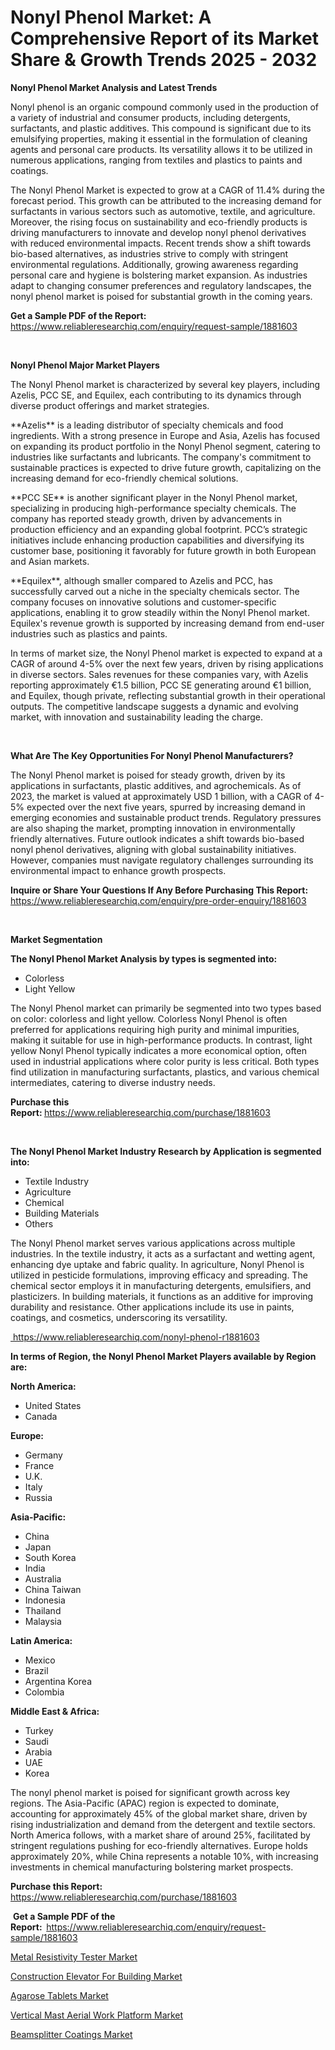 <p><h1>Nonyl Phenol Market: A Comprehensive Report of its Market Share & Growth Trends 2025 - 2032</h1></p><p><strong>Nonyl Phenol Market Analysis and Latest Trends</strong></p>
<p><p>Nonyl phenol is an organic compound commonly used in the production of a variety of industrial and consumer products, including detergents, surfactants, and plastic additives. This compound is significant due to its emulsifying properties, making it essential in the formulation of cleaning agents and personal care products. Its versatility allows it to be utilized in numerous applications, ranging from textiles and plastics to paints and coatings.</p><p>The Nonyl Phenol Market is expected to grow at a CAGR of 11.4% during the forecast period. This growth can be attributed to the increasing demand for surfactants in various sectors such as automotive, textile, and agriculture. Moreover, the rising focus on sustainability and eco-friendly products is driving manufacturers to innovate and develop nonyl phenol derivatives with reduced environmental impacts. Recent trends show a shift towards bio-based alternatives, as industries strive to comply with stringent environmental regulations. Additionally, growing awareness regarding personal care and hygiene is bolstering market expansion. As industries adapt to changing consumer preferences and regulatory landscapes, the nonyl phenol market is poised for substantial growth in the coming years.</p></p>
<p><strong>Get a Sample PDF of the Report:&nbsp;</strong> <a href="https://www.reliableresearchiq.com/enquiry/request-sample/1881603?utm_campaign=1159&utm_medium=2&utm_source=Github&utm_content=ia&utm_term=02042025&utm_id=nonyl-phenol">https://www.reliableresearchiq.com/enquiry/request-sample/1881603</a></p>
<p>&nbsp;</p>
<p><strong>Nonyl Phenol Major Market Players</strong></p>
<p><p>The Nonyl Phenol market is characterized by several key players, including Azelis, PCC SE, and Equilex, each contributing to its dynamics through diverse product offerings and market strategies.</p><p>**Azelis** is a leading distributor of specialty chemicals and food ingredients. With a strong presence in Europe and Asia, Azelis has focused on expanding its product portfolio in the Nonyl Phenol segment, catering to industries like surfactants and lubricants. The company's commitment to sustainable practices is expected to drive future growth, capitalizing on the increasing demand for eco-friendly chemical solutions.</p><p>**PCC SE** is another significant player in the Nonyl Phenol market, specializing in producing high-performance specialty chemicals. The company has reported steady growth, driven by advancements in production efficiency and an expanding global footprint. PCC’s strategic initiatives include enhancing production capabilities and diversifying its customer base, positioning it favorably for future growth in both European and Asian markets.</p><p>**Equilex**, although smaller compared to Azelis and PCC, has successfully carved out a niche in the specialty chemicals sector. The company focuses on innovative solutions and customer-specific applications, enabling it to grow steadily within the Nonyl Phenol market. Equilex's revenue growth is supported by increasing demand from end-user industries such as plastics and paints.</p><p>In terms of market size, the Nonyl Phenol market is expected to expand at a CAGR of around 4-5% over the next few years, driven by rising applications in diverse sectors. Sales revenues for these companies vary, with Azelis reporting approximately €1.5 billion, PCC SE generating around €1 billion, and Equilex, though private, reflecting substantial growth in their operational outputs. The competitive landscape suggests a dynamic and evolving market, with innovation and sustainability leading the charge.</p></p>
<p>&nbsp;</p>
<p><strong>What Are The Key Opportunities For Nonyl Phenol Manufacturers?</strong></p>
<p><p>The Nonyl Phenol market is poised for steady growth, driven by its applications in surfactants, plastic additives, and agrochemicals. As of 2023, the market is valued at approximately USD 1 billion, with a CAGR of 4-5% expected over the next five years, spurred by increasing demand in emerging economies and sustainable product trends. Regulatory pressures are also shaping the market, prompting innovation in environmentally friendly alternatives. Future outlook indicates a shift towards bio-based nonyl phenol derivatives, aligning with global sustainability initiatives. However, companies must navigate regulatory challenges surrounding its environmental impact to enhance growth prospects.</p></p>
<p><strong>Inquire or Share Your Questions If Any Before Purchasing This Report:</strong> <a href="https://www.reliableresearchiq.com/enquiry/pre-order-enquiry/1881603?utm_campaign=1159&utm_medium=2&utm_source=Github&utm_content=ia&utm_term=02042025&utm_id=nonyl-phenol">https://www.reliableresearchiq.com/enquiry/pre-order-enquiry/1881603</a></p>
<p>&nbsp;</p>
<p><strong>Market Segmentation</strong></p>
<p><strong>The Nonyl Phenol Market Analysis by types is segmented into:</strong></p>
<p><ul><li>Colorless</li><li>Light Yellow</li></ul></p>
<p><p>The Nonyl Phenol market can primarily be segmented into two types based on color: colorless and light yellow. Colorless Nonyl Phenol is often preferred for applications requiring high purity and minimal impurities, making it suitable for use in high-performance products. In contrast, light yellow Nonyl Phenol typically indicates a more economical option, often used in industrial applications where color purity is less critical. Both types find utilization in manufacturing surfactants, plastics, and various chemical intermediates, catering to diverse industry needs.</p></p>
<p><strong>Purchase this Report:&nbsp;</strong><a href="https://www.reliableresearchiq.com/purchase/1881603?utm_campaign=1159&utm_medium=2&utm_source=Github&utm_content=ia&utm_term=02042025&utm_id=nonyl-phenol">https://www.reliableresearchiq.com/purchase/1881603</a></p>
<p>&nbsp;</p>
<p><strong>The Nonyl Phenol Market Industry Research by Application is segmented into:</strong></p>
<p><ul><li>Textile Industry</li><li>Agriculture</li><li>Chemical</li><li>Building Materials</li><li>Others</li></ul></p>
<p><p>The Nonyl Phenol market serves various applications across multiple industries. In the textile industry, it acts as a surfactant and wetting agent, enhancing dye uptake and fabric quality. In agriculture, Nonyl Phenol is utilized in pesticide formulations, improving efficacy and spreading. The chemical sector employs it in manufacturing detergents, emulsifiers, and plasticizers. In building materials, it functions as an additive for improving durability and resistance. Other applications include its use in paints, coatings, and cosmetics, underscoring its versatility.</p></p>
<p><a href="https://www.reliableresearchiq.com/nonyl-phenol-r1881603?utm_campaign=1159&utm_medium=2&utm_source=Github&utm_content=ia&utm_term=02042025&utm_id=nonyl-phenol">&nbsp;https://www.reliableresearchiq.com/nonyl-phenol-r1881603</a></p>
<p><strong>In terms of Region, the Nonyl Phenol Market Players available by Region are:</strong></p>
<p>
    <p> <strong> North America: </strong>
        <ul>
            <li>United States</li>
            <li>Canada</li>
        </ul>
        </p> 
    <p> <strong> Europe: </strong>
        <ul>
            <li>Germany</li>
            <li>France</li>
            <li>U.K.</li>
            <li>Italy</li>
            <li>Russia</li>
        </ul>
        </p> 
    <p> <strong> Asia-Pacific: </strong>
        <ul>
            <li>China</li>
            <li>Japan</li>
            <li>South Korea</li>
            <li>India</li>
            <li>Australia</li>
            <li>China Taiwan</li>
            <li>Indonesia</li>
            <li>Thailand</li>
            <li>Malaysia</li>
        </ul>
        </p> 
    <p> <strong> Latin America: </strong>
        <ul>
            <li>Mexico</li>
            <li>Brazil</li>
            <li>Argentina Korea</li>
            <li>Colombia</li>
        </ul>
        </p> 
    <p> <strong> Middle East & Africa: </strong>
        <ul>
            <li>Turkey</li>
            <li>Saudi</li>
            <li>Arabia</li>
            <li>UAE</li>
            <li>Korea</li>
        </ul>
    </p>
    </p>
<p><p>The nonyl phenol market is poised for significant growth across key regions. The Asia-Pacific (APAC) region is expected to dominate, accounting for approximately 45% of the global market share, driven by rising industrialization and demand from the detergent and textile sectors. North America follows, with a market share of around 25%, facilitated by stringent regulations pushing for eco-friendly alternatives. Europe holds approximately 20%, while China represents a notable 10%, with increasing investments in chemical manufacturing bolstering market prospects.</p></p>
<p><strong>Purchase this Report: </strong><a href="https://www.reliableresearchiq.com/purchase/1881603?utm_campaign=1159&utm_medium=2&utm_source=Github&utm_content=ia&utm_term=02042025&utm_id=nonyl-phenol">https://www.reliableresearchiq.com/purchase/1881603</a></p>
<p>&nbsp;<strong>Get a Sample PDF of the Report:&nbsp;&nbsp;</strong><a href="https://www.reliableresearchiq.com/enquiry/request-sample/1881603?utm_campaign=1159&utm_medium=2&utm_source=Github&utm_content=ia&utm_term=02042025&utm_id=nonyl-phenol">https://www.reliableresearchiq.com/enquiry/request-sample/1881603</a></p>
<p><strong></strong></p>
<p><p><a href="https://www.linkedin.com/pulse/metal-resistivity-tester-market-size-2025-2032-technology-vafle?utm_campaign=1159&utm_medium=2&utm_source=Github&utm_content=ia&utm_term=02042025&utm_id=nonyl-phenol">Metal Resistivity Tester Market</a></p><p><a href="https://www.linkedin.com/pulse/in-depth-analysis-construction-elevator-building-market-cnvce?utm_campaign=1159&utm_medium=2&utm_source=Github&utm_content=ia&utm_term=02042025&utm_id=nonyl-phenol">Construction Elevator For Building Market</a></p><p><a href="https://github.com/tamerlgwilt/Market-Research-Report-List-1/blob/main/agarose-tablets-market.md?utm_campaign=1159&utm_medium=2&utm_source=Github&utm_content=ia&utm_term=02042025&utm_id=nonyl-phenol">Agarose Tablets Market</a></p><p><a href="https://www.linkedin.com/pulse/vertical-mast-aerial-work-platform-market-outlook-2025-2032-comprehensive-8b4ke?utm_campaign=1159&utm_medium=2&utm_source=Github&utm_content=ia&utm_term=02042025&utm_id=nonyl-phenol">Vertical Mast Aerial Work Platform Market</a></p><p><a href="https://github.com/gorbaicodaro/Market-Research-Report-List-1/blob/main/beamsplitter-coatings-market.md?utm_campaign=1159&utm_medium=2&utm_source=Github&utm_content=ia&utm_term=02042025&utm_id=nonyl-phenol">Beamsplitter Coatings Market</a></p></p>
